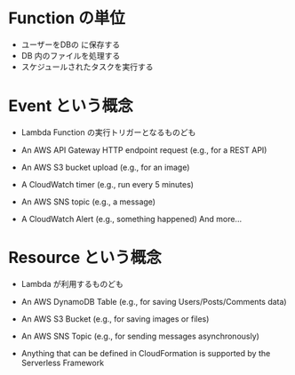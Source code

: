 # Function の単位

* ユーザーをDBの に保存する
* DB 内のファイルを処理する
* スケジュールされたタスクを実行する






# Event という概念

* Lambda Function の実行トリガーとなるものども

* An AWS API Gateway HTTP endpoint request (e.g., for a REST API)
* An AWS S3 bucket upload (e.g., for an image)
* A CloudWatch timer (e.g., run every 5 minutes)
* An AWS SNS topic (e.g., a message)
* A CloudWatch Alert (e.g., something happened)
And more...






# Resource という概念

* Lambda が利用するものども

* An AWS DynamoDB Table (e.g., for saving Users/Posts/Comments data)
* An AWS S3 Bucket (e.g., for saving images or files)
* An AWS SNS Topic (e.g., for sending messages asynchronously)
* Anything that can be defined in CloudFormation is supported by the Serverless Framework
